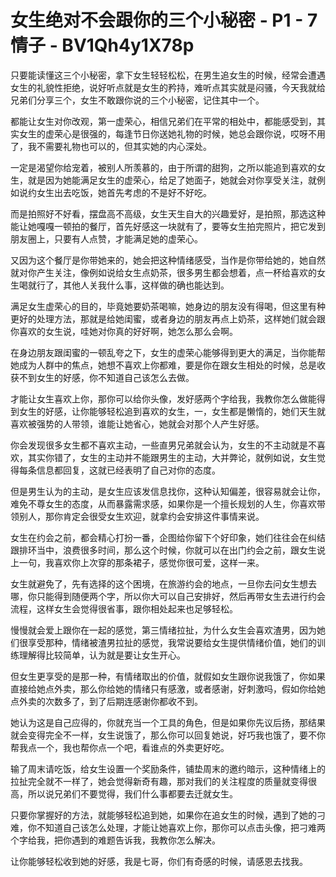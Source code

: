 # 女生绝对不会跟你的三个小秘密 - P1 - 7情子 - BV1Qh4y1X78p

只要能读懂这三个小秘密，拿下女生轻轻松松，在男生追女生的时候，经常会遭遇女生的礼貌性拒绝，说好听点就是女生的矜持，难听点其实就是闷骚，今天我就给兄弟们分享三个，女生不敢跟你说的三个小秘密，记住其中一个。

都能让女生对你改观，第一虚荣心，相信兄弟们在平常的相处中，都能感受到，其实女生的虚荣心是很强的，每逢节日你送她礼物的时候，她总会跟你说，哎呀不用了，我不需要礼物也可以的，但其实她的内心深处。

一定是渴望你给宠着，被别人所羡慕的，由于所谓的甜狗，之所以能追到喜欢的女生，就是因为她能满足女生的虚荣心，给足了她面子，她就会对你享受关注，就例如说约女生出去吃饭，她首先考虑的不是好不好吃。

而是拍照好不好看，摆盘高不高级，女生天生自大的兴趣爱好，是拍照，那选这种能让她嘎嘎一顿拍的餐厅，首先好感这一块就有了，要等女生拍完照片，把它发到朋友圈上，只要有人点赞，才能满足她的虚荣心。

又因为这个餐厅是你带她来的，她会把这种情绪感受，当作是你带给她的，她自然就对你产生关注，像例如说给女生点奶茶，很多男生都会想着，点一杯给喜欢的女生喝就行了，其他人关我什么事，这样做的确也能达到。

满足女生虚荣心的目的，毕竟她要奶茶喝嘛，她身边的朋友没有得喝，但这里有种更好的处理方法，那就是给她闺蜜，或者身边的朋友再点上奶茶，这样她们就会跟你喜欢的女生说，哇她对你真的好好啊，她怎么那么会啊。

在身边朋友跟闺蜜的一顿乱夸之下，女生的虚荣心能够得到更大的满足，当你能帮她成为人群中的焦点，她想不喜欢上你都难，要是你在跟女生相处的时候，总是收获不到女生的好感，你不知道自己该怎么去做。

才能让女生喜欢上你，那你可以给你头像，发好感两个字给我，我教你怎么做能得到女生的好感，让你能够轻松追到喜欢的女生，一，女生都是懒惰的，她们天生就喜欢被强势的人带领，谁能让她省心，她就会对那个人产生好感。

你会发现很多女生都不喜欢主动，一些直男兄弟就会认为，女生的不主动就是不喜欢，其实你错了，女生的主动并不能跟男生的主动，大并弊论，就例如说，女生觉得每条信息都回复，这就已经表明了自己对你的态度。

但是男生认为的主动，是女生应该发信息找你，这种认知偏差，很容易就会让你，难免不尊女生的态度，从而暴露需求感，如果你是一个擅长规划的人生，你喜欢带领别人，那你肯定会很受女生欢迎，就拿约会安排这件事情来说。

女生在约会之前，都会精心打扮一番，企图给你留下个好印象，她们往往会在纠结跟排环当中，浪费很多时间，那么这个时候，你就可以在出门约会之前，跟女生说上一句，我喜欢你上次穿的那条裙子，感觉你很可爱，这样一来。

女生就避免了，先有选择的这个困境，在旅游约会的地点，一旦你去问女生想去哪，你只能得到随便两个字，所以你大可以自己安排好，然后再带女生去进行约会流程，这样女生会觉得很省事，跟你相处起来也足够轻松。

慢慢就会爱上跟你在一起的感觉，第三情绪拉扯，为什么女生会喜欢渣男，因为她们很享受那种，情绪被渣男拉扯的感觉，我常说要给女生提供情绪价值，她们的训练理解得比较简单，认为就是要让女生开心。

但女生更享受的是那一种，有情绪取出的价值，就假如女生跟你说我饿了，你如果直接给她点外卖，那么你给她的情绪只有感激，或者感谢，好刺激吗，假如你给她点外卖的次数多了，到了后期连感谢你都收不到。

她认为这是自己应得的，你就充当一个工具的角色，但是如果你先议后扬，那结果就会变得完全不一样，女生说饿了，那么你可以回复她说，好巧我也饿了，要不你帮我点一个，我也帮你点一个吧，看谁点的外卖更好吃。

输了周末请吃饭，给女生设置一个奖励条件，铺垫周末的邀约暗示，这种情绪上的拉扯完全就不一样了，她会觉得新奇有趣，那对我们的关注程度的质量就变得很高，所以说兄弟们不要觉得，我们什么事都要去迁就女生。

只要你掌握好的方法，就能够轻松追到她，如果你在追女生的时候，遇到了她的刁难，你不知道自己该怎么处理，才能让她喜欢上你，那你可以点击头像，把刁难两个字给我，把你遇到的难题告诉我，我教你怎么解决。

让你能够轻松收到她的好感，我是七哥，你们有奇感的时候，请感恩去找我。
